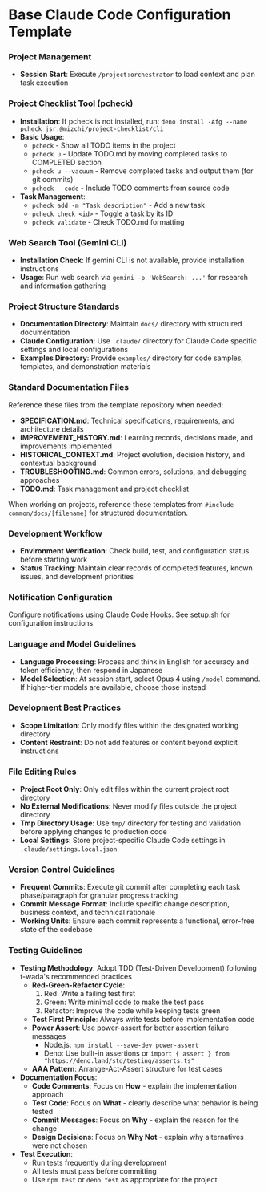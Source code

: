 # Base Claude Code Configuration Template

### Project Management

- **Session Start**: Execute `/project:orchestrator` to load context and plan task execution

### Project Checklist Tool (pcheck)

- **Installation**: If pcheck is not installed, run:
  `deno install -Afg --name pcheck jsr:@mizchi/project-checklist/cli`
- **Basic Usage**:
  - `pcheck` - Show all TODO items in the project
  - `pcheck u` - Update TODO.md by moving completed tasks to COMPLETED section
  - `pcheck u --vacuum` - Remove completed tasks and output them (for git commits)
  - `pcheck --code` - Include TODO comments from source code
- **Task Management**:
  - `pcheck add -m "Task description"` - Add a new task
  - `pcheck check <id>` - Toggle a task by its ID
  - `pcheck validate` - Check TODO.md formatting

### Web Search Tool (Gemini CLI)

- **Installation Check**: If gemini CLI is not available, provide installation instructions
- **Usage**: Run web search via `gemini -p 'WebSearch: ...'` for research and information gathering

### Project Structure Standards

- **Documentation Directory**: Maintain `docs/` directory with structured documentation
- **Claude Configuration**: Use `.claude/` directory for Claude Code specific settings and local configurations
- **Examples Directory**: Provide `examples/` directory for code samples, templates, and demonstration materials

### Standard Documentation Files

Reference these files from the template repository when needed:

- **SPECIFICATION.md**: Technical specifications, requirements, and architecture details
- **IMPROVEMENT_HISTORY.md**: Learning records, decisions made, and improvements implemented
- **HISTORICAL_CONTEXT.md**: Project evolution, decision history, and contextual background
- **TROUBLESHOOTING.md**: Common errors, solutions, and debugging approaches
- **TODO.md**: Task management and project checklist

When working on projects, reference these templates from `#include common/docs/[filename]` for structured documentation.

### Development Workflow

- **Environment Verification**: Check build, test, and configuration status before starting work
- **Status Tracking**: Maintain clear records of completed features, known issues, and development priorities

### Notification Configuration

Configure notifications using Claude Code Hooks. See setup.sh for configuration instructions.

### Language and Model Guidelines

- **Language Processing**: Process and think in English for accuracy and token efficiency, then respond in Japanese
- **Model Selection**: At session start, select Opus 4 using `/model` command. If higher-tier models are available, choose those instead

### Development Best Practices

- **Scope Limitation**: Only modify files within the designated working directory
- **Content Restraint**: Do not add features or content beyond explicit instructions

### File Editing Rules

- **Project Root Only**: Only edit files within the current project root directory
- **No External Modifications**: Never modify files outside the project directory
- **Tmp Directory Usage**: Use `tmp/` directory for testing and validation before applying changes to production code
- **Local Settings**: Store project-specific Claude Code settings in `.claude/settings.local.json`

### Version Control Guidelines

- **Frequent Commits**: Execute git commit after completing each task phase/paragraph for granular progress tracking
- **Commit Message Format**: Include specific change description, business context, and technical rationale
- **Working Units**: Ensure each commit represents a functional, error-free state of the codebase

### Testing Guidelines

- **Testing Methodology**: Adopt TDD (Test-Driven Development) following t-wada's recommended practices
  - **Red-Green-Refactor Cycle**: 
    1. Red: Write a failing test first
    2. Green: Write minimal code to make the test pass
    3. Refactor: Improve the code while keeping tests green
  - **Test First Principle**: Always write tests before implementation code
  - **Power Assert**: Use power-assert for better assertion failure messages
    - Node.js: `npm install --save-dev power-assert`
    - Deno: Use built-in assertions or `import { assert } from "https://deno.land/std/testing/asserts.ts"`
  - **AAA Pattern**: Arrange-Act-Assert structure for test cases
- **Documentation Focus**:
  - **Code Comments**: Focus on **How** - explain the implementation approach
  - **Test Code**: Focus on **What** - clearly describe what behavior is being tested
  - **Commit Messages**: Focus on **Why** - explain the reason for the change
  - **Design Decisions**: Focus on **Why Not** - explain why alternatives were not chosen
- **Test Execution**:
  - Run tests frequently during development
  - All tests must pass before committing
  - Use `npm test` or `deno test` as appropriate for the project